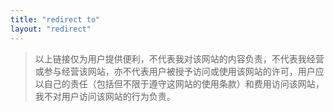 ```yaml
---
title: "redirect to"
layout: "redirect"
---
```


> 以上链接仅为用户提供便利，不代表我对该网站的内容负责，不代表我经营或参与经营该网站，亦不代表用户被授予访问或使用该网站的许可，用户应以自己的责任（包括但不限于遵守这网站的使用条款）和费用访问该网站，我不对用户访问该网站的行为负责。
